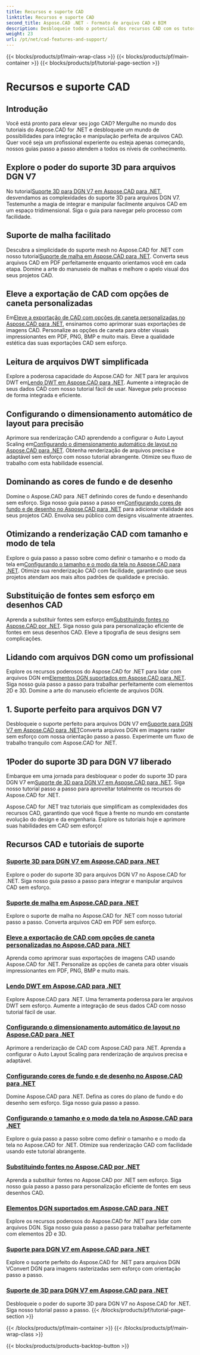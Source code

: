 ```yaml
---
title: Recursos e suporte CAD
linktitle: Recursos e suporte CAD
second_title: Aspose.CAD .NET - Formato de arquivo CAD e BIM
description: Desbloqueie todo o potencial dos recursos CAD com os tutoriais do Aspose.CAD for .NET. Aprenda suporte 3D para DGN V7, manipulação de malha, personalização de caneta e muito mais, sem esforço.
weight: 23
url: /pt/net/cad-features-and-support/
---
```


{{< blocks/products/pf/main-wrap-class >}}
{{< blocks/products/pf/main-container >}}
{{< blocks/products/pf/tutorial-page-section >}}

# Recursos e suporte CAD


## Introdução

Você está pronto para elevar seu jogo CAD? Mergulhe no mundo dos tutoriais do Aspose.CAD for .NET e desbloqueie um mundo de possibilidades para integração e manipulação perfeita de arquivos CAD. Quer você seja um profissional experiente ou esteja apenas começando, nossos guias passo a passo atendem a todos os níveis de conhecimento.

## Explore o poder do suporte 3D para arquivos DGN V7

 No tutorial[Suporte 3D para DGN V7 em Aspose.CAD para .NET](./3d-support-for-dgn-v7/), desvendamos as complexidades do suporte 3D para arquivos DGN V7. Testemunhe a magia de integrar e manipular facilmente arquivos CAD em um espaço tridimensional. Siga o guia para navegar pelo processo com facilidade.

## Suporte de malha facilitado

 Descubra a simplicidade do suporte mesh no Aspose.CAD for .NET com nosso tutorial[Suporte de malha em Aspose.CAD para .NET](./mesh-support/). Converta seus arquivos CAD em PDF perfeitamente enquanto orientamos você em cada etapa. Domine a arte do manuseio de malhas e melhore o apelo visual dos seus projetos CAD.

## Eleve a exportação de CAD com opções de caneta personalizadas

 Em[Eleve a exportação de CAD com opções de caneta personalizadas no Aspose.CAD para .NET](./pen-support-in-export/), ensinamos como aprimorar suas exportações de imagens CAD. Personalize as opções de caneta para obter visuais impressionantes em PDF, PNG, BMP e muito mais. Eleve a qualidade estética das suas exportações CAD sem esforço.

## Leitura de arquivos DWT simplificada

Explore a poderosa capacidade do Aspose.CAD for .NET para ler arquivos DWT em[Lendo DWT em Aspose.CAD para .NET](./reading-dwt/). Aumente a integração de seus dados CAD com nosso tutorial fácil de usar. Navegue pelo processo de forma integrada e eficiente.

## Configurando o dimensionamento automático de layout para precisão

 Aprimore sua renderização CAD aprendendo a configurar o Auto Layout Scaling em[Configurando o dimensionamento automático de layout no Aspose.CAD para .NET](./setting-auto-layout-scaling/). Obtenha renderização de arquivos precisa e adaptável sem esforço com nosso tutorial abrangente. Otimize seu fluxo de trabalho com esta habilidade essencial.

## Dominando as cores de fundo e de desenho

 Domine o Aspose.CAD para .NET definindo cores de fundo e desenhando sem esforço. Siga nosso guia passo a passo em[Configurando cores de fundo e de desenho no Aspose.CAD para .NET](./setting-background-and-drawing-colors/) para adicionar vitalidade aos seus projetos CAD. Envolva seu público com designs visualmente atraentes.

## Otimizando a renderização CAD com tamanho e modo de tela

Explore o guia passo a passo sobre como definir o tamanho e o modo da tela em[Configurando o tamanho e o modo da tela no Aspose.CAD para .NET](./setting-canvas-size-and-mode/). Otimize sua renderização CAD com facilidade, garantindo que seus projetos atendam aos mais altos padrões de qualidade e precisão.

## Substituição de fontes sem esforço em desenhos CAD

 Aprenda a substituir fontes sem esforço em[Substituindo fontes no Aspose.CAD por .NET](./substituting-fonts/). Siga nosso guia para personalização eficiente de fontes em seus desenhos CAD. Eleve a tipografia de seus designs sem complicações.

## Lidando com arquivos DGN como um profissional

 Explore os recursos poderosos do Aspose.CAD for .NET para lidar com arquivos DGN em[Elementos DGN suportados em Aspose.CAD para .NET](./supported-dgn-elements/). Siga nosso guia passo a passo para trabalhar perfeitamente com elementos 2D e 3D. Domine a arte do manuseio eficiente de arquivos DGN.

## 1. Suporte perfeito para arquivos DGN V7

 Desbloqueie o suporte perfeito para arquivos DGN V7 em[Suporte para DGN V7 em Aspose.CAD para .NET](./support-for-dgn-v7/)Converta arquivos DGN em imagens raster sem esforço com nossa orientação passo a passo. Experimente um fluxo de trabalho tranquilo com Aspose.CAD for .NET.

## 1Poder do suporte 3D para DGN V7 liberado

 Embarque em uma jornada para desbloquear o poder do suporte 3D para DGN V7 em[Suporte de 3D para DGN V7 em Aspose.CAD para .NET](./support-of-3d-for-dgn-v7/). Siga nosso tutorial passo a passo para aproveitar totalmente os recursos do Aspose.CAD for .NET.

Aspose.CAD for .NET traz tutoriais que simplificam as complexidades dos recursos CAD, garantindo que você fique à frente no mundo em constante evolução do design e da engenharia. Explore os tutoriais hoje e aprimore suas habilidades em CAD sem esforço!
## Recursos CAD e tutoriais de suporte
### [Suporte 3D para DGN V7 em Aspose.CAD para .NET](./3d-support-for-dgn-v7/)
Explore o poder do suporte 3D para arquivos DGN V7 no Aspose.CAD for .NET. Siga nosso guia passo a passo para integrar e manipular arquivos CAD sem esforço.
### [Suporte de malha em Aspose.CAD para .NET](./mesh-support/)
Explore o suporte de malha no Aspose.CAD for .NET com nosso tutorial passo a passo. Converta arquivos CAD em PDF sem esforço.
### [Eleve a exportação de CAD com opções de caneta personalizadas no Aspose.CAD para .NET](./pen-support-in-export/)
Aprenda como aprimorar suas exportações de imagens CAD usando Aspose.CAD for .NET. Personalize as opções de caneta para obter visuais impressionantes em PDF, PNG, BMP e muito mais.
### [Lendo DWT em Aspose.CAD para .NET](./reading-dwt/)
Explore Aspose.CAD para .NET. Uma ferramenta poderosa para ler arquivos DWT sem esforço. Aumente a integração de seus dados CAD com nosso tutorial fácil de usar.
### [Configurando o dimensionamento automático de layout no Aspose.CAD para .NET](./setting-auto-layout-scaling/)
Aprimore a renderização de CAD com Aspose.CAD para .NET. Aprenda a configurar o Auto Layout Scaling para renderização de arquivos precisa e adaptável.
### [Configurando cores de fundo e de desenho no Aspose.CAD para .NET](./setting-background-and-drawing-colors/)
Domine Aspose.CAD para .NET. Defina as cores do plano de fundo e do desenho sem esforço. Siga nosso guia passo a passo.
### [Configurando o tamanho e o modo da tela no Aspose.CAD para .NET](./setting-canvas-size-and-mode/)
Explore o guia passo a passo sobre como definir o tamanho e o modo da tela no Aspose.CAD for .NET. Otimize sua renderização CAD com facilidade usando este tutorial abrangente.
### [Substituindo fontes no Aspose.CAD por .NET](./substituting-fonts/)
Aprenda a substituir fontes no Aspose.CAD por .NET sem esforço. Siga nosso guia passo a passo para personalização eficiente de fontes em seus desenhos CAD.
### [Elementos DGN suportados em Aspose.CAD para .NET](./supported-dgn-elements/)
Explore os recursos poderosos do Aspose.CAD for .NET para lidar com arquivos DGN. Siga nosso guia passo a passo para trabalhar perfeitamente com elementos 2D e 3D.
### [Suporte para DGN V7 em Aspose.CAD para .NET](./support-for-dgn-v7/)
Explore o suporte perfeito do Aspose.CAD for .NET para arquivos DGN VConvert DGN para imagens rasterizadas sem esforço com orientação passo a passo.
### [Suporte de 3D para DGN V7 em Aspose.CAD para .NET](./support-of-3d-for-dgn-v7/)
Desbloqueie o poder do suporte 3D para DGN V7 no Aspose.CAD for .NET. Siga nosso tutorial passo a passo.
{{< /blocks/products/pf/tutorial-page-section >}}

{{< /blocks/products/pf/main-container >}}
{{< /blocks/products/pf/main-wrap-class >}}

{{< blocks/products/products-backtop-button >}}
